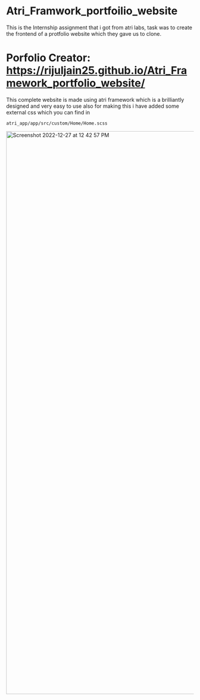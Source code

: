 # Atri_Framwork_portfoilio_website
This is the Internship assignment that i got from atri labs, task was to create the frontend of a protfolio website which they gave us to clone.

# Porfolio Creator: https://rijuljain25.github.io/Atri_Framework_portfolio_website/
This complete website is made using atri framework which is a brilliantly designed and very easy to use also for making this i have added some external css which you can find in

```atri_app/app/src/custom/Home/Home.scss```

<img width="1512" alt="Screenshot 2022-12-27 at 12 42 57 PM" src="https://user-images.githubusercontent.com/102771948/209627053-dd6d88bb-218f-4cb9-ae6b-1917baf717bd.png">
